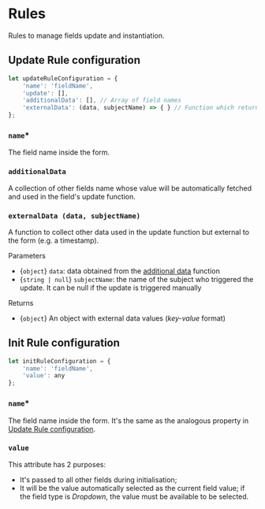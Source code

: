 # Rules
Rules to manage fields update and instantiation.

## Update Rule configuration
```javascript
let updateRuleConfiguration = {
    'name': 'fieldName',
    'update': [],
    'additionalData': [], // Array of field names
    'externalData': (data, subjectName) => { } // Function which returns a json of data
};
```

### `name`*
The field name inside the form.

### `additionalData`
A collection of other fields name whose value will be automatically fetched and used in the field's update function.

### `externalData (data, subjectName)`
A function to collect other data used in the update function but external to the form (e.g. a timestamp).

Parameters
- {`object`} `data`: data obtained from the [additional data](#additionalData-optional) function
- {`string | null`} `subjectName`: the name of the subject who triggered the update. It can be null if the update is triggered manually

Returns
- {`object`} An object with external data values (*key-value* format)

## Init Rule configuration
```javascript
let initRuleConfiguration = {
    'name': 'fieldName',
    'value': any
};
```

### `name`*
The field name inside the form. It's the same as the analogous property in [Update Rule configuration](#Update-Rule-configuration).

### `value`
This attribute has 2 purposes:
- It's passed to all other fields during initialisation;
- It will be the value automatically selected as the current field value; if the field type is *Dropdown*, the value must be available to be selected.